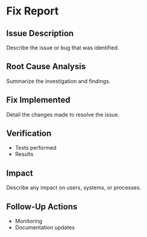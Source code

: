 # Fix Report

## Issue Description
Describe the issue or bug that was identified.

## Root Cause Analysis
Summarize the investigation and findings.

## Fix Implemented
Detail the changes made to resolve the issue.

## Verification
- Tests performed
- Results

## Impact
Describe any impact on users, systems, or processes.

## Follow-Up Actions
- Monitoring
- Documentation updates



